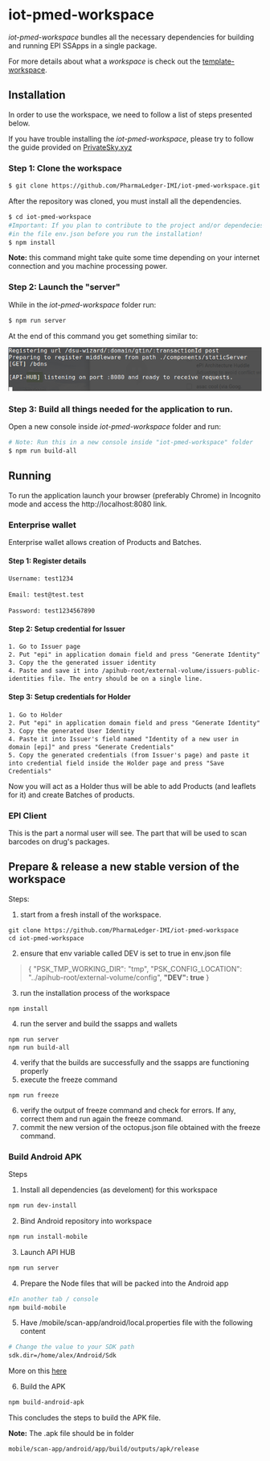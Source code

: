 # iot-pmed-workspace

*iot-pmed-workspace*  bundles all the necessary dependencies for building and running EPI SSApps in a single package.

For more details about what a *workspace* is check out the [template-workspace](https://github.com/PrivateSky/template-workspace).

## Installation

In order to use the workspace, we need to follow a list of steps presented below. 

If you have trouble installing the *iot-pmed-workspace*, please try to follow the guide provided on [PrivateSky.xyz](https://privatesky.xyz/?Start/installation)

### Step 1: Clone the workspace

```sh
$ git clone https://github.com/PharmaLedger-IMI/iot-pmed-workspace.git
```

After the repository was cloned, you must install all the dependencies.

```sh
$ cd iot-pmed-workspace
#Important: If you plan to contribute to the project and/or dependecies please set DEV:true
#in the file env.json before you run the installation!
$ npm install
```
**Note:** this command might take quite some time depending on your internet connection and you machine processing power.

### Step 2: Launch the "server"

While in the *iot-pmed-workspace* folder run:

```sh
$ npm run server
```

At the end of this command you get something similar to:

![alt text](scr-npm-run-server.png)


### Step 3: Build all things needed for the application to run.

Open a new console inside *iot-pmed-workspace* folder and run:

```sh
# Note: Run this in a new console inside "iot-pmed-workspace" folder
$ npm run build-all
```



## Running 
To run the application launch your browser (preferably Chrome) in Incognito mode and access the http://localhost:8080 link.

### Enterprise wallet

Enterprise wallet allows creation of Products and Batches.

#### Step 1: Register details

```
Username: test1234

Email: test@test.test

Password: test1234567890
```

#### Step 2: Setup credential for Issuer
    1. Go to Issuer page
    2. Put "epi" in application domain field and press "Generate Identity"
    3. Copy the the generated issuer identity
    4. Paste and save it into /apihub-root/external-volume/issuers-public-identities file. The entry should be on a single line.

#### Step 3: Setup credentials for Holder
    1. Go to Holder
    2. Put "epi" in application domain field and press "Generate Identity"
    3. Copy the generated User Identity 
    4. Paste it into Issuer's field named "Identity of a new user in domain [epi]" and press "Generate Credentials"
    5. Copy the generated credentials (from Issuer's page) and paste it into credential field inside the Holder page and press "Save Credentials"

Now you will act as a Holder thus will be able to add Products (and leaflets for it) and create Batches of products.



### EPI Client
This is the part a normal user will see. The part that will
be used to scan barcodes on drug's packages.

## Prepare & release a new stable version of the workspace
Steps:
1. start from a fresh install of the workspace.
```
git clone https://github.com/PharmaLedger-IMI/iot-pmed-workspace
cd iot-pmed-workspace
```
2. ensure that env variable called DEV is set to true in env.json file
>{
>  "PSK_TMP_WORKING_DIR": "tmp",
>  "PSK_CONFIG_LOCATION": "../apihub-root/external-volume/config",
>  **"DEV": true**
>}
3. run the installation process of the workspace
```
npm install
```
4. run the server and build the ssapps and wallets
```
npm run server
npm run build-all
```
4. verify that the builds are successfully and the ssapps are functioning properly
5. execute the freeze command
```
npm run freeze
```
6. verify the output of freeze command and check for errors. If any, correct them and run again the freeze command.
7. commit the new version of the octopus.json file obtained with the freeze command.


### Build Android APK

Steps

1. Install all dependencies (as develoment) for this workspace
```sh
npm run dev-install
```

2. Bind Android repository into workspace
```sh
npm run install-mobile
```

3. Launch API HUB
```sh
npm run server
```

4. Prepare the Node files that will be packed into the Android app
```sh
#In another tab / console
npm build-mobile
```

5. Have /mobile/scan-app/android/local.properties file with the following content

```sh
# Change the value to your SDK path
sdk.dir=/home/alex/Android/Sdk
```
More on this [here](https://github.com/PrivateSky/android-edge-agent#iv-setup-local-environment-values)

6. Build the APK
```sh
npm build-android-apk
```

This concludes the steps to build the APK file.

**Note:** The .apk file should be in folder
```
mobile/scan-app/android/app/build/outputs/apk/release
```